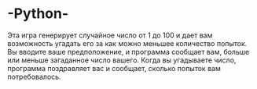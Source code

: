 # -Python-
Эта игра генерирует случайное число от 1 до 100 и дает вам возможность угадать его за как можно меньшее количество попыток. 
Вы вводите ваше предположение, и программа сообщает вам, больше или меньше загаданное число вашего. 
Когда вы угадываете число, программа поздравляет вас и сообщает, сколько попыток вам потребовалось.
